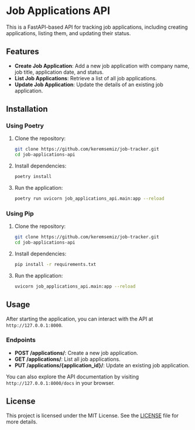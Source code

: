 # Job Applications API

This is a FastAPI-based API for tracking job applications, including creating applications, listing them, and updating their status.

## Features

- **Create Job Application**: Add a new job application with company name, job title, application date, and status.
- **List Job Applications**: Retrieve a list of all job applications.
- **Update Job Application**: Update the details of an existing job application.

## Installation

### Using Poetry

1. Clone the repository:
    ```bash
    git clone https://github.com/keremsemiz/job-tracker.git
    cd job-applications-api
    ```

2. Install dependencies:
    ```bash
    poetry install
    ```

3. Run the application:
    ```bash
    poetry run uvicorn job_applications_api.main:app --reload
    ```

### Using Pip

1. Clone the repository:
    ```bash
    git clone https://github.com/keremsemiz/job-tracker.git
    cd job-applications-api
    ```

2. Install dependencies:
    ```bash
    pip install -r requirements.txt
    ```

3. Run the application:
    ```bash
    uvicorn job_applications_api.main:app --reload
    ```

## Usage

After starting the application, you can interact with the API at `http://127.0.0.1:8000`.

### Endpoints

- **POST /applications/**: Create a new job application.
- **GET /applications/**: List all job applications.
- **PUT /applications/{application_id}/**: Update an existing job application.

You can also explore the API documentation by visiting `http://127.0.0.1:8000/docs` in your browser.

## License

This project is licensed under the MIT License. See the [LICENSE](LICENSE) file for more details.
